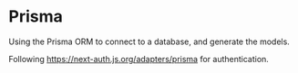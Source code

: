 # Prisma

Using the Prisma ORM to connect to a database, and generate the models.

Following https://next-auth.js.org/adapters/prisma for authentication.